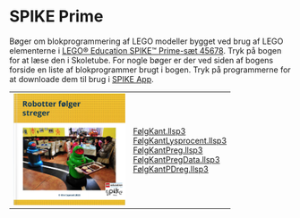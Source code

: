 # SPIKE Prime
Bøger om blokprogrammering af LEGO modeller bygget ved brug af LEGO elementerne i <a href="https://www.lego.com/da-dk/product/lego-education-spike-prime-set-45678" target="_blank">
LEGO® Education SPIKE™ Prime-sæt 45678</a>.
Tryk på bogen for at læse den i Skoletube. For nogle bøger er der ved siden af bogens forside en liste af blokprogrammer brugt i bogen. Tryk på programmerne for at downloade dem til brug i 
<a href="https://education.lego.com/da-dk/downloads/spike-app/software/" target="_blank">SPIKE App</a>.
<table>
  <tr>
    <td>
      <a href="https://www.skoletube.dk/video/8756686/1a66ca2dc1928832f37a89d2d48c9863" target="_blank">
      <img src="Streger.png" alt="Robotter følger streger" width="200"></a></td>
    <td>
      <a href="https://ocaprani.github.io/SPIKE Prime/FølgKant.llsp3" target="_blank" download>FølgKant.llsp3</a><br> 
      <a href="https://ocaprani.github.io/SPIKE Prime/FølgKantLysprocent.llsp3" target="_blank" download>FølgKantLysprocent.llsp3</a><br>
      <a href="https://ocaprani.github.io/SPIKE Prime/FølgKantPreg.llsp3" target="_blank" download>FølgKantPreg.llsp3</a><br>
      <a href="https://ocaprani.github.io/SPIKE Prime/FølgKantPregData.llsp3" target="_blank" download>FølgKantPregData.llsp3</a><br>
      <a href="https://ocaprani.github.io/SPIKE Prime/FølgKantPDreg.llsp3" target="_blank" download>FølgKantPDreg.llsp3</a><br>
    </td>
  </tr>
</table>
